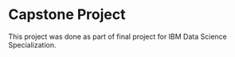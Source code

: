 # Capstone Project
This project was done as part of final project for IBM Data Science Specialization.
